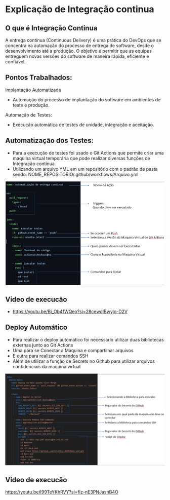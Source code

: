# Explicação de Integração continua <a id="deployment"></a>

## O que é Integração Continua

 A entrega contínua (Continuous Delivery) é uma prática do DevOps que se concentra na automação do processo de entrega de software, desde o desenvolvimento até a produção. O objetivo é permitir que as equipes entreguem novas versões do software de maneira rápida, eficiente e confiável.

 ## Pontos Trabalhados:
 Implantação Automatizada
 - Automação do processo de implantação do software em ambientes de teste e produção.
 
Automação de Testes:
- Execução automática de testes de unidade, integração e aceitação.


## Automatização dos Testes:
- Para a execução de testes foi usado o Git Actions que permite criar uma maquina virtual temporária que pode realizar diversas funções de Integração continua.
- Utilizando um arquivo YML em um repositório com o padrão de pasta sendo: NOME_REPOSITORIO/.github/workflows/Arquivo.yml
<img src="https://github.com/Vitality-4DSM/Documentacao/blob/main/Documentação/Teste.png" alt="" width="800">

## Video de execucão 
- https://youtu.be/Bi_Ob41WQeo?si=28cewdIBwyjo-D2V





## Deploy Automático <a id="deployment"></a>
- Para realizar o deploy automático foi necessário utilizar duas bibliotecas externas junto ao Git Actions
- Uma para se Conectar a Maquina e compartilhar arquivos
- E outra para realizar comandos SSH
- Além de utilizar a função de Secrets no Github para utilizar arquivos confidenciais da maquina virtual
<img src="https://github.com/Vitality-4DSM/Documentacao/blob/main/Documentação/Deploy%20Aut.png" alt="" width="800">

## Video de execucão 
https://youtu.be/I99TeYKhRVY?si=fIz-nE3PNJashB4O
